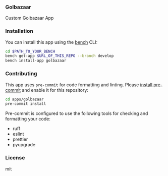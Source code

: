 ### Golbazaar

Custom Golbazaar App

### Installation

You can install this app using the [bench](https://github.com/frappe/bench) CLI:

```bash
cd $PATH_TO_YOUR_BENCH
bench get-app $URL_OF_THIS_REPO --branch develop
bench install-app golbazaar
```

### Contributing

This app uses `pre-commit` for code formatting and linting. Please [install pre-commit](https://pre-commit.com/#installation) and enable it for this repository:

```bash
cd apps/golbazaar
pre-commit install
```

Pre-commit is configured to use the following tools for checking and formatting your code:

- ruff
- eslint
- prettier
- pyupgrade

### License

mit
